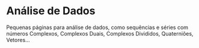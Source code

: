 # Análise de Dados

Pequenas páginas para análise de dados, como sequências e séries com números Complexos, Complexos Duais, Complexos Divididos, Quaterniões, Vetores...
